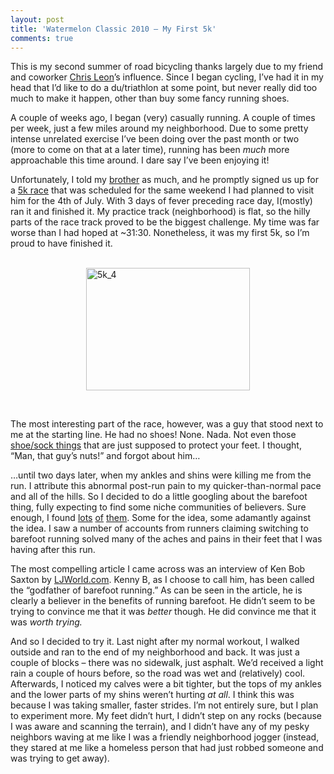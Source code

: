 ```yaml
---
layout: post
title: 'Watermelon Classic 2010 – My First 5k'
comments: true
---
```


<p>This is my second summer of road bicycling thanks largely due to my friend and coworker <a title="He hates Harry Potter. He loves buying bicycles." href="http://slightlyfunnydeal.com/" target="_blank">Chris Leon</a>’s influence. Since I began cycling, I’ve had it in my head that I’d like to do a du/triathlon at some point, but never really did too much to make it happen, other than buy some fancy running shoes.</p>  <p>A couple of weeks ago, I began (very) casually running. A couple of times per week, just a few miles around my neighborhood. Due to some pretty intense unrelated exercise I’ve been doing over the past month or two (more to come on that at a later time), running has been <em>much</em> more approachable this time around. I dare say I’ve been enjoying it!</p>  <p>Unfortunately, I told my <a href="http://www.federalfriday.com" target="_blank">brother</a> as much, and he promptly signed us up for a <a title="Watermelon Classic 2010" href="http://www.active.com/running/jackson-ms/the-mississippi-sports-hall-of-fame-watermelon-classic-2009" target="_blank">5k race</a> that was scheduled for the same weekend I had planned to visit him for the 4th of July. With 3 days of fever preceding race day, I(mostly) ran it and finished it. My practice track (neighborhood) is flat, so the hilly parts of the race track proved to be the biggest challenge. My time was far worse than I had hoped at ~31:30. Nonetheless, it was my first 5k, so I’m proud to have finished it.</p>  <p>&#160;<a href="http://www.sethgholson.com/wp-content/uploads/2010/07/5k_4.jpg"><img style="border-right-width: 0px; display: block; float: none; border-top-width: 0px; border-bottom-width: 0px; margin-left: auto; border-left-width: 0px; margin-right: auto" title="5k_4" border="0" alt="5k_4" src="http://www.sethgholson.com/wp-content/uploads/2010/07/5k_4_thumb.jpg" width="262" height="196" /></a></p>  <p>&#160;</p>  <p>The most interesting part of the race, however, was a guy that stood next to me at the starting line. He had no shoes! None. Nada. Not even those <a title="Gorilla toes" href="http://www.vibramfivefingers.com/" target="_blank">shoe/sock things</a> that are just supposed to protect your feet. I thought, “Man, that guy’s nuts!” and forgot about him…</p>  <p>…until two days later, when my ankles and shins were killing me from the run. I attribute this abnormal post-run pain to my quicker-than-normal pace and all of the hills. So I decided to do a little googling about the barefoot thing, fully expecting to find some niche communities of believers. Sure enough, I found <a title="http://therunningbarefoot.com/" href="http://therunningbarefoot.com/" target="_blank">lots</a>&#160;<a title="http://barefootrunners.org/" href="http://barefootrunners.org/" target="_blank">of</a>&#160;<a title="http://www.runningbarefootisbad.com/" href="http://www.runningbarefootisbad.com/" target="_blank">them</a>. Some for the idea, some adamantly against the idea. I saw a number of accounts from runners claiming switching to barefoot running solved many of the aches and pains in their feet that I was having after this run.</p>  <p>The most compelling article I came across was an interview of Ken Bob Saxton by <a href="http://www2.ljworld.com/news/2006/aug/14/q_ken_bob_saxton_barefootrunning_pioneer/" target="_blank">LJWorld.com</a>. Kenny B, as I choose to call him, has been called the “godfather of barefoot running.” As can be seen in the article, he is clearly a believer in the benefits of running barefoot. He didn’t seem to be trying to convince me that it was <em>better</em> though. He did convince me that it was <em>worth trying.</em> </p>  <p>And so I decided to try it. Last night after my normal workout, I walked outside and ran to the end of my neighborhood and back. It was just a couple of blocks – there was no sidewalk, just asphalt. We’d received a light rain a couple of hours before, so the road was wet and (relatively) cool. Afterwards, I noticed my calves were a bit tighter, but the tops of my ankles and the lower parts of my shins weren’t hurting <em>at all</em>. I think this was because I was taking smaller, faster strides. I’m not entirely sure, but I plan to experiment more. My feet didn’t hurt, I didn’t step on any rocks (because I was aware and scanning the terrain), and I didn’t have any of my pesky neighbors waving at me like I was a friendly neighborhood jogger (instead, they stared at me like a homeless person that had just robbed someone and was trying to get away).</p>
